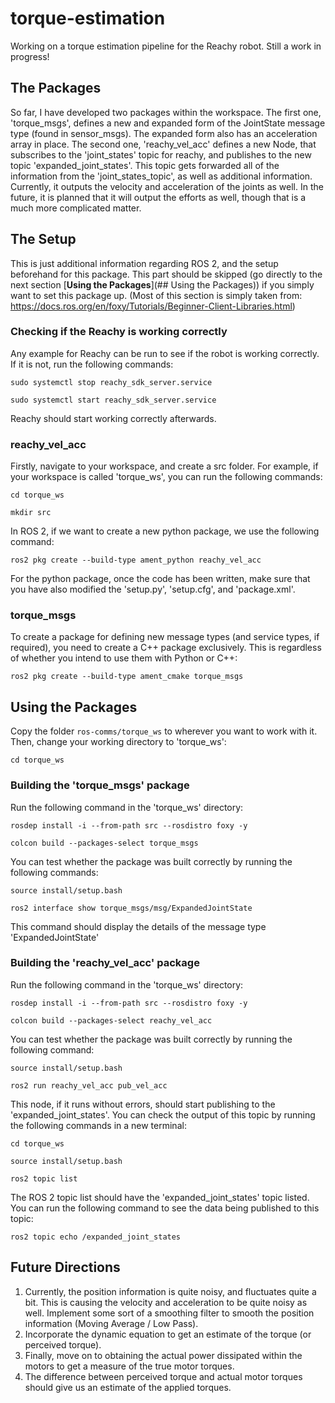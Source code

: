 # torque-estimation
Working on a torque estimation pipeline for the Reachy robot. Still a work in progress!


## The Packages
So far, I have developed two packages within the workspace. The first one, 'torque_msgs', defines a new and expanded form of the JointState message type (found in sensor_msgs). The expanded form also has an acceleration array in place. The second one, 'reachy_vel_acc' defines a new Node, that subscribes to the 'joint_states' topic for reachy, and publishes to the new topic 'expanded_joint_states'. This topic gets forwarded all of the information from the 'joint_states_topic', as well as additional information. Currently, it outputs the velocity and acceleration of the joints as well. In the future, it is planned that it will output the efforts as well, though that is a much more complicated matter.

## The Setup
This is just additional information regarding ROS 2, and the setup beforehand for this package. This part should be skipped (go directly to the next section [**Using the Packages**](## Using the Packages)) if you simply want to set this package up. (Most of this section is simply taken from: https://docs.ros.org/en/foxy/Tutorials/Beginner-Client-Libraries.html)

### Checking if the Reachy is working correctly
Any example for Reachy can be run to see if the robot is working correctly. If it is not, run the following commands:

```
sudo systemctl stop reachy_sdk_server.service
```
```
sudo systemctl start reachy_sdk_server.service
```

Reachy should start working correctly afterwards.

### reachy_vel_acc
Firstly, navigate to your workspace, and create a src folder. For example, if your workspace is called 'torque_ws', you can run the following commands:

```
cd torque_ws
```
```
mkdir src
``` 
In ROS 2, if we want to create a new python package, we use the following command:

```
ros2 pkg create --build-type ament_python reachy_vel_acc
```

For the python package, once the code has been written, make sure that you have also modified the 'setup.py', 'setup.cfg', and 'package.xml'.

### torque_msgs
To create a package for defining new message types (and service types, if required), you need to create a C++ package exclusively. This is regardless of whether you intend to use them with Python or C++:

```
ros2 pkg create --build-type ament_cmake torque_msgs
```

## Using the Packages
Copy the folder `ros-comms/torque_ws` to wherever you want to work with it. Then, change your working directory to 'torque_ws':

```
cd torque_ws
```

### Building the 'torque_msgs' package
Run the following command in the 'torque_ws' directory:

```
rosdep install -i --from-path src --rosdistro foxy -y
```
```
colcon build --packages-select torque_msgs
```

You can test whether the package was built correctly by running the following commands:

```
source install/setup.bash
```
```
ros2 interface show torque_msgs/msg/ExpandedJointState
```

This command should display the details of the message type 'ExpandedJointState'

### Building the 'reachy_vel_acc' package
Run the following command in the 'torque_ws' directory:

```
rosdep install -i --from-path src --rosdistro foxy -y
```
```
colcon build --packages-select reachy_vel_acc
```

You can test whether the package was built correctly by running the following command:

```
source install/setup.bash
```
```
ros2 run reachy_vel_acc pub_vel_acc
```

This node, if it runs without errors, should start publishing to the 'expanded_joint_states'. You can check the output of this topic by running the following commands in a new terminal:

```
cd torque_ws
```
```
source install/setup.bash
```
```
ros2 topic list
```

The ROS 2 topic list should have the 'expanded_joint_states' topic listed. You can run the following command to see the data being published to this topic:

```
ros2 topic echo /expanded_joint_states
```

## Future Directions
1. Currently, the position information is quite noisy, and fluctuates quite a bit. This is causing the velocity and acceleration to be quite noisy as well. Implement some sort of a smoothing filter to smooth the position information (Moving Average / Low Pass).
2. Incorporate the dynamic equation to get an estimate of the torque (or perceived torque).
3. Finally, move on to obtaining the actual power dissipated within the motors to get a measure of the true motor torques.
4. The difference between perceived torque and actual motor torques should give us an estimate of the applied torques.
